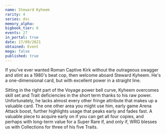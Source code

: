 ```yaml
---
name: Steward Kyheem
rarity: 4
series: dsc
memory_alpha:
bigbook_tier: 6
events: 27
in_portal: true
date: 17/09/2021
obtained: Event
mega: false
published: true
---
```


If you've ever wanted Roman Captive Kirk without the outrageous swagger and stint as a 1980's beat cop, then welcome aboard Steward Kyheem. He's a one-dimensional card, but with excellent power in a straight line. 

Sitting in the right part of the Voyage power bell curve, Kyheem overcomes skill set and Trait deficiencies in the short term thanks to his raw power. Unfortunately, he lacks almost every other fringe attribute that makes up a valuable card. The one other area you might use him, early game Arena Attack boost, further highlights usage that peaks early and fades fast. A valuable piece to acquire early on if you can get all four copies, and perhaps with long-term value for a Super Rare if, and only if, WRG blesses us with Collections for three of his five Traits.
